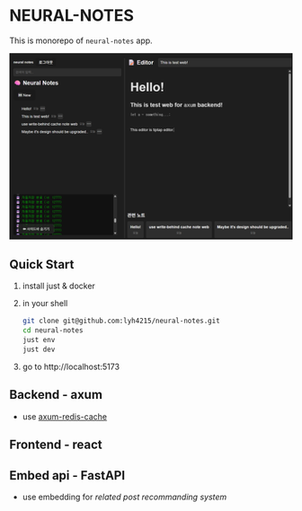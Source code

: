 # NEURAL-NOTES
This is monorepo of `neural-notes` app.

![example](images/examples.png)

## Quick Start
1. install just &  docker

2. in your shell
    ```bash
    git clone git@github.com:lyh4215/neural-notes.git
    cd neural-notes
    just env
    just dev
    ```
3. go to http://localhost:5173

## Backend - axum
- use [axum-redis-cache](https://github.com/lyh4215/axum-redis-cache)



## Frontend - react


## Embed api - FastAPI
- use embedding for *related post recommanding system*